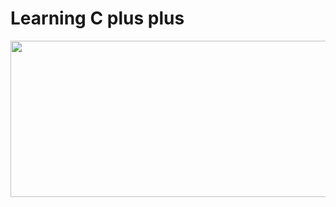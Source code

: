 # Learning C plus plus

<p align="center">

   <img src="https://imgur.com/tkaNTbs.png" width="710" height="250"/>

</p>
